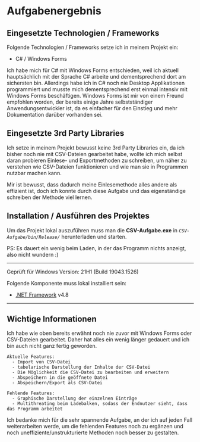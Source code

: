 # Aufgabenergebnis

## Eingesetzte Technologien / Frameworks

Folgende Technologien / Frameworks setze ich in meinem Projekt ein:

- C# / Windows Forms

Ich habe mich für C# mit Windows Forms entschieden, weil ich aktuell hauptsächlich mit der Sprache C# arbeite und dementsprechend dort am sichersten bin.
Allerdings habe ich in C# noch nie Desktop Applikationen programmiert und musste mich dementsprechend erst einmal intensiv mit Windows Forms beschäftigen.
Windows Forms ist mir von einem Freund empfohlen worden, der bereits einige Jahre selbstständiger Anwendungsentwickler ist, da es einfacher für den Einstieg und mehr Dokumentation darüber vorhanden sei.

## Eingesetzte 3rd Party Libraries

Ich setze in meinem Projekt bewusst keine 3rd Party Libraries ein, da ich bisher noch nie mit CSV-Dateien gearbeitet habe, wollte ich mich selbst daran probieren Einlese- und Exportmethoden zu schreiben, um näher zu verstehen wie CSV-Dateien funktionieren und wie man sie in Programmen nutzbar machen kann.

Mir ist bewusst, dass dadurch meine Einlesemethode alles andere als effizient ist, doch ich konnte durch diese Aufgabe und das eigenständige schreiben der Methode viel lernen.

## Installation / Ausführen des Projektes

Um das Projekt lokal auszuführen muss man die **CSV-Aufgabe.exe** in <i>`CSV-Aufgabe/bin/Release/`</i> herunterladen und starten.

PS: Es dauert ein wenig beim Laden, in der das Programm nichts anzeigt, also nicht wundern :)

---
Geprüft für Windows Version: 21H1 (Build 19043.1526)

Folgende Komponente muss lokal installiert sein:

- [.NET Framework](https://dotnet.microsoft.com/en-us/download/dotnet-framework/net48) v4.8
---

## Wichtige Informationen

Ich habe wie oben bereits erwähnt noch nie zuvor mit Windows Forms oder CSV-Dateien gearbeitet.
Daher hat alles ein wenig länger gedauert und ich bin auch nicht ganz fertig geworden.

```
Aktuelle Features:
  - Import von CSV-Datei
  - tabelarische Darstellung der Inhalte der CSV-Datei
  - Die Möglichkeit die CSV-Datei zu bearbeiten und erweitern
  - Abspeichern in die geöffnete Datei
  - Abspeichern/Export als CSV-Datei
```
```
Fehlende Features:
  - Graphische Darstellung der einzelnen Einträge
  - Multithreating beim Ladebalken, sodass der Endnutzer sieht, dass das Programm arbeitet
```

Ich bedanke mich für die sehr spannende Aufgabe, an der ich auf jeden Fall weiterarbeiten werde, um die fehlenden Features noch zu ergänzen und noch uneffiziente/unstrukturierte Methoden noch besser zu gestalten.
